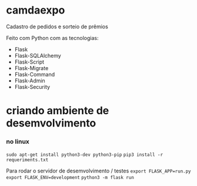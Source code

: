 # camdaexpo
Cadastro de pedidos e sorteio de prêmios

Feito com Python com as tecnologias:
- Flask
- Flask-SQLAlchemy
- Flask-Script
- Flask-Migrate
- Flask-Command
- Flask-Admin
- Flask-Security

# criando ambiente de desemvolvimento
### no linux
```sudo apt-get install python3-dev python3-pip```
```pip3 install -r requeriments.txt```

Para rodar o servidor de desemvolvimento / testes
```export FLASK_APP=run.py```
```export FLASK_ENV=development```
```python3 -m flask run```
